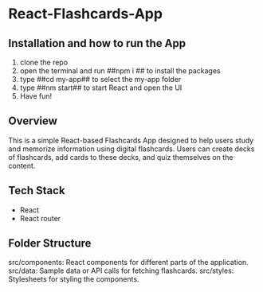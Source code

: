 # React-Flashcards-App

## Installation and how to run the App
1. clone the repo
2. open the terminal and run ##npm i ## to install the packages
3. type ##cd my-app## to select the my-app folder
4. type ##nm start## to start React and open the UI
5. Have fun! 

## Overview
This is a simple React-based Flashcards App designed to help users study and memorize information using digital flashcards. Users can create decks of flashcards, add cards to these decks, and quiz themselves on the content.

## Tech Stack
- React
- React router

## Folder Structure
src/components: React components for different parts of the application.
src/data: Sample data or API calls for fetching flashcards.
src/styles: Stylesheets for styling the components.
